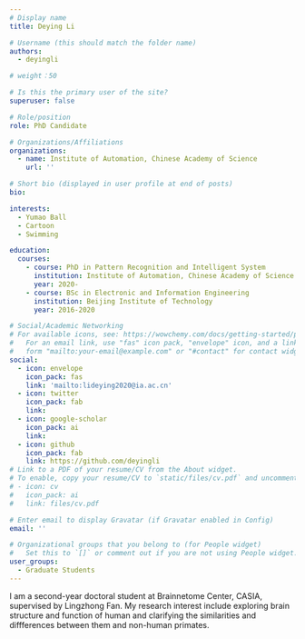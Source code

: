 ```yaml
---
# Display name
title: Deying Li

# Username (this should match the folder name)
authors:
  - deyingli

# weight：50

# Is this the primary user of the site?
superuser: false

# Role/position
role: PhD Candidate

# Organizations/Affiliations
organizations:
  - name: Institute of Automation, Chinese Academy of Science
    url: ''

# Short bio (displayed in user profile at end of posts)
bio: 

interests:
  - Yumao Ball
  - Cartoon
  - Swimming

education:
  courses:
    - course: PhD in Pattern Recognition and Intelligent System
      institution: Institute of Automation, Chinese Academy of Science
      year: 2020-
    - course: BSc in Electronic and Information Engineering
      institution: Beijing Institute of Technology
      year: 2016-2020

# Social/Academic Networking
# For available icons, see: https://wowchemy.com/docs/getting-started/page-builder/#icons
#   For an email link, use "fas" icon pack, "envelope" icon, and a link in the
#   form "mailto:your-email@example.com" or "#contact" for contact widget.
social:
  - icon: envelope
    icon_pack: fas
    link: 'mailto:lideying2020@ia.ac.cn'
  - icon: twitter
    icon_pack: fab
    link: 
  - icon: google-scholar
    icon_pack: ai
    link: 
  - icon: github
    icon_pack: fab
    link: https://github.com/deyingli
# Link to a PDF of your resume/CV from the About widget.
# To enable, copy your resume/CV to `static/files/cv.pdf` and uncomment the lines below.
# - icon: cv
#   icon_pack: ai
#   link: files/cv.pdf

# Enter email to display Gravatar (if Gravatar enabled in Config)
email: ''

# Organizational groups that you belong to (for People widget)
#   Set this to `[]` or comment out if you are not using People widget.
user_groups:
  - Graduate Students
---
```


I am a second-year doctoral student at Brainnetome Center, CASIA, supervised by Lingzhong Fan. My research interest include exploring brain structure and function of human and clarifying the similarities and diffferences between them and non-human primates.